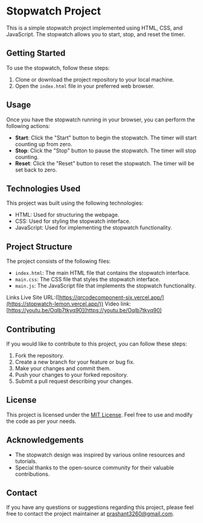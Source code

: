 # Stopwatch Project

This is a simple stopwatch project implemented using HTML, CSS, and JavaScript. The stopwatch allows you to start, stop, and reset the timer.

## Getting Started

To use the stopwatch, follow these steps:

1. Clone or download the project repository to your local machine.
2. Open the `index.html` file in your preferred web browser.

## Usage

Once you have the stopwatch running in your browser, you can perform the following actions:

- **Start**: Click the "Start" button to begin the stopwatch. The timer will start counting up from zero.
- **Stop**: Click the "Stop" button to pause the stopwatch. The timer will stop counting.
- **Reset**: Click the "Reset" button to reset the stopwatch. The timer will be set back to zero.

## Technologies Used

This project was built using the following technologies:

- HTML: Used for structuring the webpage.
- CSS: Used for styling the stopwatch interface.
- JavaScript: Used for implementing the stopwatch functionality.

## Project Structure

The project consists of the following files:

- `index.html`: The main HTML file that contains the stopwatch interface.
- `main.css`: The CSS file that styles the stopwatch interface.
- `main.js`: The JavaScript file that implements the stopwatch functionality.

Links
Live Site URL:([https://qrcodecomponent-six.vercel.app/](https://stopwatch-lemon.vercel.app/))
Video link: [https://youtu.be/Oqlb7tkyq90](https://youtu.be/Oqlb7tkyq90)

## Contributing

If you would like to contribute to this project, you can follow these steps:

1. Fork the repository.
2. Create a new branch for your feature or bug fix.
3. Make your changes and commit them.
4. Push your changes to your forked repository.
5. Submit a pull request describing your changes.

## License

This project is licensed under the [MIT License](LICENSE). Feel free to use and modify the code as per your needs.

## Acknowledgements

- The stopwatch design was inspired by various online resources and tutorials.
- Special thanks to the open-source community for their valuable contributions.

## Contact

If you have any questions or suggestions regarding this project, please feel free to contact the project maintainer at [prashant3260@gmail.com](mailto:prashant3260@gmail.com).
